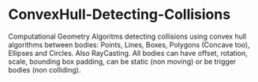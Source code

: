 # ConvexHull-Detecting-Collisions
 Computational Geometry Algoritms
detecting collisions using convex hull algorithms between bodies: Points, Lines, Boxes, Polygons (Concave too), Ellipses and Circles. Also RayCasting. All bodies can have offset, rotation, scale, bounding box padding, can be static (non moving) or be trigger bodies (non colliding).
